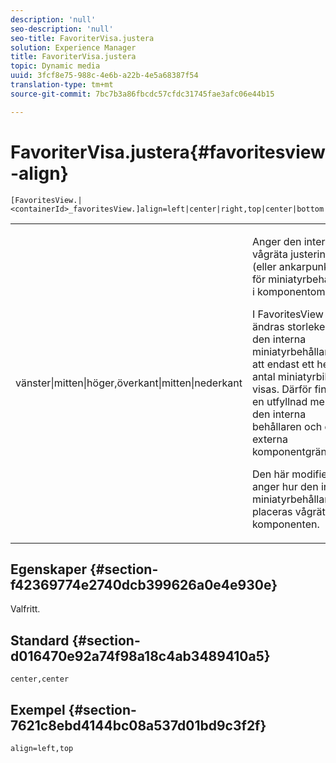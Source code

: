 ```yaml
---
description: 'null'
seo-description: 'null'
seo-title: FavoriterVisa.justera
solution: Experience Manager
title: FavoriterVisa.justera
topic: Dynamic media
uuid: 3fcf8e75-988c-4e6b-a22b-4e5a68387f54
translation-type: tm+mt
source-git-commit: 7bc7b3a86fbcdc57cfdc31745fae3afc06e44b15

---
```



# FavoriterVisa.justera{#favoritesview-align}

`[FavoritesView.|<containerId>_favoritesView.]align=left|center|right,top|center|bottom`

<table id="table_2B109D2F91E64B5382B31921C3780FA5"> 
 <tbody> 
  <tr> 
   <td colname="col1"> <p><span class="codeph"> vänster|mitten|höger,överkant|mitten|nederkant</span> </p> </td> 
   <td colname="col2"> <p> Anger den interna vågräta justeringen (eller ankarpunkten) för miniatyrbehållaren i komponentområdet. </p> <p>I FavoritesView ändras storleken på den interna miniatyrbehållaren så att endast ett helt antal miniatyrbilder visas. Därför finns det en utfyllnad mellan den interna behållaren och de externa komponentgränserna. </p> <p>Den här modifieraren anger hur den interna miniatyrbehållaren placeras vågrätt inuti komponenten. </p> </td> 
  </tr> 
 </tbody> 
</table>

## Egenskaper {#section-f42369774e2740dcb399626a0e4e930e}

Valfritt.

## Standard {#section-d016470e92a74f98a18c4ab3489410a5}

`center,center`

## Exempel {#section-7621c8ebd4144bc08a537d01bd9c3f2f}

`align=left,top`
